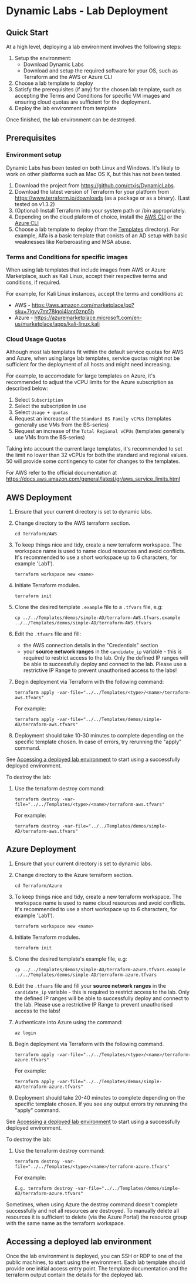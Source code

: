 # Dynamic Labs - Lab Deployment
## Quick Start

At a high level, deploying a lab environment involves the following steps:

1. Setup the environment:
   * Download Dynamic Labs
   * Download and setup the required software for your OS, such as Terraform and the AWS or Azure CLI
1. Choose a lab template to deploy
1. Satisfy the prerequisites (if any) for the chosen lab template, such as accepting the Terms and Conditions for specific VM images and ensuring cloud quotas are sufficient for the deployment.
1. Deploy the lab environment from template

Once finished, the lab environment can be destroyed.

## Prerequisites

### Environment setup

Dynamic Labs has been tested on both Linux and Windows. It's likely to work on other platforms such as Mac OS X, but this has not been tested.

1. Download the project from https://github.com/ctxis/DynamicLabs.
1. Download the latest version of Terraform for your platform from https://www.terraform.io/downloads (as a package or as a binary). (Last tested on v1.3.2)
1. (Optional) Install Terraform into your system path or /bin appropriately.
1. Depending on the cloud plaform of choice, install the [AWS CLI](https://docs.aws.amazon.com/cli/latest/userguide/getting-started-install.html) or the [Azure CLI](https://learn.microsoft.com/en-us/cli/azure/install-azure-cli)
1. Choose a lab template to deploy (from the [Templates](Templates) directory). For example, Alfa is a basic template that conists of an AD setup with basic weaknesses like Kerberoasting and MSA abuse.

### Terms and Conditions for specific images
When using lab templates that include images from AWS or Azure Marketplace, such as Kali Linux, accept their respective terms and conditions, if required.

For example, for Kali Linux instances, accept the terms and conditions at:

* AWS - https://aws.amazon.com/marketplace/pp?sku=7lgvy7mt78lgoi4lant0znp5h
* Azure - https://azuremarketplace.microsoft.com/en-us/marketplace/apps/kali-linux.kali

### Cloud Usage Quotas
Although most lab templates fit within the default service quotas for AWS and Azure, when using large lab templates, service quotas might not be sufficient for the deployment of all hosts and might need increasing.

For example, to accomodate for large templates on Azure, it's recommended to adjust the vCPU limits for the Azure subscription as described below:

1. Select ``Subscription``
1. Select the subscription in use
1. Select ``Usage + quotas``
1. Request an increase of the ``Standard BS Family vCPUs`` (templates generally use VMs from the BS-series)
1. Request an increase of the ``Total Regional vCPUs`` (templates generally use VMs from the BS-series)

Taking into account the current large templates, it's recommended to set the limit no lower than 32 vCPUs for both the standard and regional values. 50 will provide some contingency to cater for changes to the templates.

For AWS refer to the official documentation at https://docs.aws.amazon.com/general/latest/gr/aws_service_limits.html

## AWS Deployment

1. Ensure that your current directory is set to dynamic labs.
1. Change directory to the AWS terraform section.

   ```cd Terraform/AWS```

1. To keep things nice and tidy, create a new terraform workspace. The workspace name is used to name cloud resources and avoid conflicts. It's recommended to use a short workspace up to 6 characters, for example 'Lab1').

   ```terraform workspace new <name>```

1. Initiate Terraform modules.

   ```terraform init```

1. Clone the desired template ``.example`` file to a ``.tfvars`` file, e.g:

   ```cp ../../Templates/demos/simple-AD/terraform-AWS.tfvars.example ../../Templates/demos/simple-AD/terraform-AWS.tfvars```

1. Edit the ``.tfvars`` file and fill:
   * the AWS connection details in the "Credentials" section
   * your **source network ranges** in the ``candidate_ip`` variable - this is required to restrict access to the lab. Only the defined IP ranges will be able to successfully deploy and connect to the lab. Please use a restrictive IP Range to prevent unauthorised access to the labs!
1. Begin deployment via Terraform with the following command:

   ```terraform apply -var-file="../../Templates/<type>/<name>/terraform-aws.tfvars"```

   For example:

   ```terraform apply -var-file="../../Templates/demos/simple-AD/terraform-aws.tfvars"```

1. Deployment should take 10-30 minutes to complete depending on the specific template chosen. In case of errors, try rerunning the "apply" command.

See [Accessing a deployed lab environment](#accessing-a-deployed-lab-environment) to start using a successfully deployed environment.

To destroy the lab:
1. Use the terraform destroy command:

   ```terraform destroy -var-file="../../Templates/<type>/<name>/terraform-aws.tfvars"```

   For example:

   ```terraform destroy -var-file="../../Templates/demos/simple-AD/terraform-aws.tfvars"```

## Azure Deployment

1. Ensure that your current directory is set to dynamic labs.
1. Change directory to the Azure terraform section.

   ```cd Terraform/Azure```

1. To keep things nice and tidy, create a new terraform workspace. The workspace name is used to name cloud resources and avoid conflicts. It's recommended to use a short workspace up to 6 characters, for example 'Lab1').

   ```terraform workspace new <name>```

1. Initiate Terraform modules.

   ```terraform init```

1. Clone the desired template's example file, e.g:

   ```cp ../../Templates/demos/simple-AD/terraform-azure.tfvars.example ../../Templates/demos/simple-AD/terraform-azure.tfvars```

1. Edit the ``.tfvars`` file and fill your **source network ranges** in the ``candidate_ip`` variable - this is required to restrict access to the lab. Only the defined IP ranges will be able to successfully deploy and connect to the lab. Please use a restrictive IP Range to prevent unauthorised access to the labs!

1. Authenticate into Azure using the command:

   ```az login```

1. Begin deployment via Terraform with the following command.

   ```terraform apply -var-file="../../Templates/<type>/<name>/terraform-azure.tfvars"```

   For example:

   ```terraform apply -var-file="../../Templates/demos/simple-AD/terraform-azure.tfvars"```

1. Deployment should take 20-40 minutes to complete depending on the specific template chosen. If you see any output errors try rerunning the "apply" command.

See [Accessing a deployed lab environment](#accessing-a-deployed-lab-environment) to start using a successfully deployed environment.

To destroy the lab:
1. Use the terraform destroy command:

   ```terraform destroy -var-file="../../Templates/<type>/<name>/terraform-azure.tfvars"```

   For example:

   ```E.g. terraform destroy -var-file="../../Templates/demos/simple-AD/terraform-azure.tfvars"```

Sometimes, when using Azure the destroy command doesn't complete successfully and not all resources are destroyed. To manually delete all resources it is sufficient to delete (via the Azure Portal) the resource group with the same name as the terraform workspace.


## Accessing a deployed lab environment

Once the lab environment is deployed, you can SSH or RDP to one of the public machines, to start using the environment. Each lab template should provide one initial access entry point. The template documentation and the terraform output contain the details for the deployed lab.